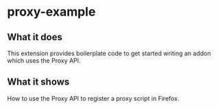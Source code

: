 # proxy-example

## What it does

This extension provides boilerplate code to get started writing an addon which uses the Proxy API.

## What it shows

How to use the Proxy API to register a proxy script in Firefox.